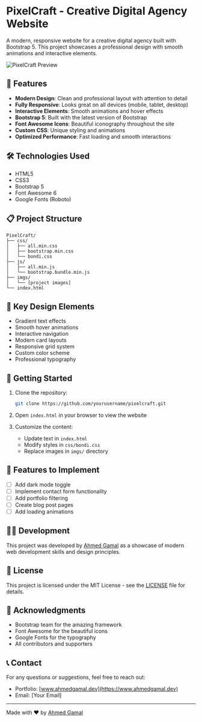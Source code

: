 # PixelCraft - Creative Digital Agency Website

A modern, responsive website for a creative digital agency built with Bootstrap 5. This project showcases a professional design with smooth animations and interactive elements.

![PixelCraft Preview](preview.png)

## 🚀 Features

- **Modern Design**: Clean and professional layout with attention to detail
- **Fully Responsive**: Looks great on all devices (mobile, tablet, desktop)
- **Interactive Elements**: Smooth animations and hover effects
- **Bootstrap 5**: Built with the latest version of Bootstrap
- **Font Awesome Icons**: Beautiful iconography throughout the site
- **Custom CSS**: Unique styling and animations
- **Optimized Performance**: Fast loading and smooth interactions

## 🛠️ Technologies Used

- HTML5
- CSS3
- Bootstrap 5
- Font Awesome 6
- Google Fonts (Roboto)

## 📋 Project Structure

```
PixelCraft/
├── css/
│   ├── all.min.css
│   ├── bootstrap.min.css
│   └── bondi.css
├── js/
│   ├── all.min.js
│   └── bootstrap.bundle.min.js
├── imgs/
│   └── [project images]
└── index.html
```

## 🎨 Key Design Elements

- Gradient text effects
- Smooth hover animations
- Interactive navigation
- Modern card layouts
- Responsive grid system
- Custom color scheme
- Professional typography

## 🚀 Getting Started

1. Clone the repository:
   ```bash
   git clone https://github.com/yourusername/pixelcraft.git
   ```

2. Open `index.html` in your browser to view the website

3. Customize the content:
   - Update text in `index.html`
   - Modify styles in `css/bondi.css`
   - Replace images in `imgs/` directory

## 🎯 Features to Implement

- [ ] Add dark mode toggle
- [ ] Implement contact form functionality
- [ ] Add portfolio filtering
- [ ] Create blog post pages
- [ ] Add loading animations

## 👨‍💻 Development

This project was developed by [Ahmed Gamal](https://www.ahmedgamal.dev) as a showcase of modern web development skills and design principles.

## 📝 License

This project is licensed under the MIT License - see the [LICENSE](LICENSE) file for details.

## 🙏 Acknowledgments

- Bootstrap team for the amazing framework
- Font Awesome for the beautiful icons
- Google Fonts for the typography
- All contributors and supporters

## 📞 Contact

For any questions or suggestions, feel free to reach out:
- Portfolio: [www.ahmedgamal.dev](https://www.ahmedgamal.dev)
- Email: [Your Email]

---

Made with ❤️ by [Ahmed Gamal](https://www.ahmedgamal.dev)
